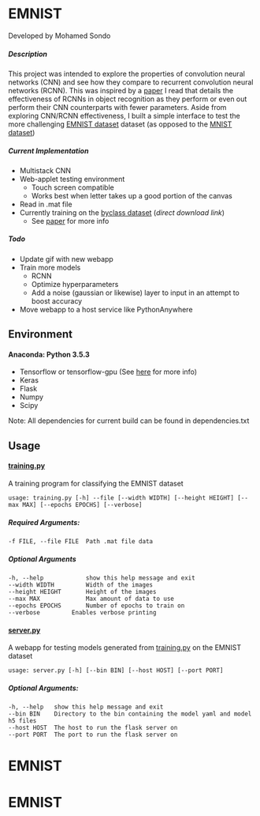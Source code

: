 EMNIST
=====

Developed by Mohamed Sondo

##### Description

This project was intended to explore the properties of convolution neural networks (CNN) and see how they compare to recurrent convolution neural networks (RCNN). This was inspired by a [paper](http://www.cv-foundation.org/openaccess/content_cvpr_2015/app/2B_004.pdf "Recurrent Convolutional Neural Network for Object Recognition") I read that details the effectiveness of RCNNs in object recognition as they perform or even out perform their CNN counterparts with fewer parameters. Aside from exploring CNN/RCNN effectiveness, I built a simple interface to test the more challenging [EMNIST dataset](https://arxiv.org/abs/1702.05373 "EMNIST: an extension of MNIST to handwritten letters") dataset (as opposed to the [MNIST dataset](http://yann.lecun.com/exdb/mnist/ "THE MNIST DATABASE of handwritten digits"))

##### Current Implementation
  * Multistack CNN
  * Web-applet testing environment
    * Touch screen compatible
    * Works best when letter takes up a good portion of the canvas
  * Read in .mat file
  * Currently training on the [byclass dataset](https://cloudstor.aarnet.edu.au/plus/index.php/s/7YXcasTXp727EqB/download) (*direct download link*)
    * See [paper](https://arxiv.org/abs/1702.05373 "EMNIST: an extension of MNIST to handwritten letters") for more info

##### Todo
  * Update gif with new webapp
  * Train more models
    * RCNN
    * Optimize hyperparameters
    * Add a noise (gaussian or likewise) layer to input in an attempt to boost accuracy
  * Move webapp to a host service like PythonAnywhere

## Environment

#### Anaconda: Python 3.5.3
  * Tensorflow or tensorflow-gpu (See [here](https://www.tensorflow.org/install/ "Installing TensorFlow") for more info)
  * Keras
  * Flask
  * Numpy
  * Scipy

  Note: All dependencies for current build can be found in dependencies.txt

## Usage
#### [training.py](https://github.com/MohamedSondo/EMNIST/blob/master/training.py)
A training program for classifying the EMNIST dataset

    usage: training.py [-h] --file [--width WIDTH] [--height HEIGHT] [--max MAX] [--epochs EPOCHS] [--verbose]

##### Required Arguments:

    -f FILE, --file FILE  Path .mat file data

##### Optional Arguments

    -h, --help            show this help message and exit
    --width WIDTH         Width of the images
    --height HEIGHT       Height of the images
    --max MAX             Max amount of data to use
    --epochs EPOCHS       Number of epochs to train on
    --verbose         Enables verbose printing

#### [server.py](https://github.com/MohamedSondo/EMNIST/blob/master/server.py)
A webapp for testing models generated from [training.py](https://github.com/MohamedSondo/EMNIST/blob/master/training.py) on the EMNIST dataset

    usage: server.py [-h] [--bin BIN] [--host HOST] [--port PORT]

##### Optional Arguments:

    -h, --help   show this help message and exit
    --bin BIN    Directory to the bin containing the model yaml and model h5 files
    --host HOST  The host to run the flask server on
    --port PORT  The port to run the flask server on
# EMNIST
# EMNIST
